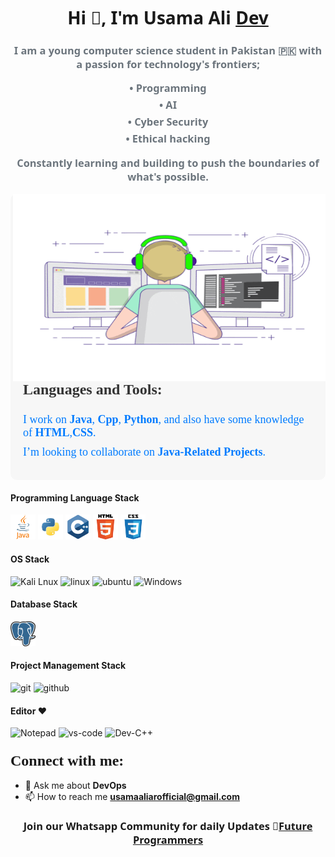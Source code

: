 <!-- Header Section -->
<h1 style="text-align: center; font-family: 'Segoe UI', Tahoma, Geneva, Verdana, sans-serif;">Hi 👋, I'm Usama Ali <a href="https://dly.to/ipPjMTS4xCv">Dev</a></h1>
<h3 style="text-align: center; font-family: 'Segoe UI', Tahoma, Geneva, Verdana, sans-serif; color: #6c757d;"> I am a young computer science student in Pakistan 🇵🇰 with a passion for technology's frontiers;<br>
<ul style="list-style-type: none; padding-left: 0;">
<li style="margin-bottom: 5px;">&bull; Programming</li>
<li style="margin-bottom: 5px;">&bull; AI</li>
<li style="margin-bottom: 5px;">&bull; Cyber Security</li>
<li style="margin-bottom: 5px;">&bull; Ethical hacking</li>
</ul>
<p style="text-align: center; font-family: 'Segoe UI', Tahoma, Geneva, Verdana, sans-serif; color: #6c757d;">Constantly learning and building to push the boundaries of what's possible.</p></h3>





<!-- GIF -->
<img align="right" height="300" width="500" src="https://raw.githubusercontent.com/mikonoid/mikonoid/main/images/gifs/coder3.gif" />

<!-- Languages and Tools Section -->
<div style="background-color: #f7f7f7; padding: 20px; border-radius: 10px;">
  <h3 style="font-size: 24px; font-family: Verdana; color: #333333;"<b>Languages and Tools:</b></h3>
  <ul style="list-style-type: none; padding-left: 0; margin-top: 10px;">
    <li style="font-family: Verdana; font-size: 18px; color: #007bff; margin-bottom: 10px;">I work on <strong>Java</strong>, <strong>Cpp</strong>, <strong>Python</strong>, and also have some knowledge of <strong>HTML</strong>,<strong>CSS</strong>.</li>
    <li style="font-family: Verdana; font-size: 18px; color: #007bff; margin-bottom: 10px;">I’m looking to collaborate on <strong>Java-Related Projects</strong>.</li>
  </ul>
</div>


#### Programming Language Stack
<p align="left"> 
  <img src="https://raw.githubusercontent.com/github/explore/80688e429a7d4ef2fca1e82350fe8e3517d3494d/topics/java/java.png" alt="Java" title="Java" width="40" height="40"/>
  <img src="https://raw.githubusercontent.com/github/explore/80688e429a7d4ef2fca1e82350fe8e3517d3494d/topics/python/python.png" alt="python" title="python" width="40" height="40"/> 
     <img src="https://raw.githubusercontent.com/github/explore/80688e429a7d4ef2fca1e82350fe8e3517d3494d/topics/cpp/cpp.png" alt="C++" title="C++" width="40" height="40"/>
    <img src="https://raw.githubusercontent.com/github/explore/80688e429a7d4ef2fca1e82350fe8e3517d3494d/topics/html/html.png" alt="HTML" title="HTML" width="40" height="40"/>
  <img src="https://raw.githubusercontent.com/github/explore/80688e429a7d4ef2fca1e82350fe8e3517d3494d/topics/css/css.png" alt="CSS" title="CSS" width="40" height="40"/>


#### OS Stack
<p align="left"> <img src="https://upload.vectorlogo.zone/logos/kali/images/324c35f9-62e7-40d5-8d50-3d64fa06ad0e.svg" alt="Kali Lnux" title="Kali" width="80" height="80"/> <img src="https://brandlogos.net/wp-content/uploads/2020/03/Linux-logo.png" alt="linux" title="linux" width="40" height="40"/>  <img src="https://www.vectorlogo.zone/logos/ubuntu/ubuntu-icon.svg" alt="ubuntu" title="ubuntu" width="40" height="40"/> <img src="https://www.svgrepo.com/show/382713/windows-applications.svg" alt="Windows" title="Windows" width="40" height="40"/> </p>

#### Database Stack
<p align="left"> <img src="https://raw.githubusercontent.com/github/explore/80688e429a7d4ef2fca1e82350fe8e3517d3494d/topics/postgresql/postgresql.png" alt="postgresql" title="postgresql" width="40" height="40"/>  </p>

#### Project Management Stack
<p align="left"><img src="https://www.vectorlogo.zone/logos/git-scm/git-scm-icon.svg" alt="git" title="git" width="40" height="40"/>  <img src="https://www.vectorlogo.zone/logos/github/github-icon.svg" alt="github" title="github" width="40" height="40"/></p>

#### Editor  ♥
<p align="left"> 

  <img src="https://www.svgrepo.com/show/235135/notepad.svg" alt="Notepad" title="Notepad" width="40" height="40"/>
  <img src="https://www.vectorlogo.zone/logos/visualstudio_code/visualstudio_code-icon.svg" alt="vs-code" title="vs-code" width="40" height="40"/>
  <img src="https://styles.redditmedia.com/t5_32raz/styles/communityIcon_yria07xbhfn61.png" alt="Dev-C++" title="Dev-C++" width="40" height="40"/> </p>

<!-- Contact Section -->
<h3 align="left"><font size="+2" face="Verdana">Connect with me:</font></h3>
<p align="left">
</p>

- 💬 Ask me about **DevOps**
- 📫 How to reach me **[usamaaliarofficial@gmail.com
](mailto:usamaaliarofficial@gmail.com)**

<h3 style="text-align: center; font-family: 'Segoe UI', Tahoma, Geneva, Verdana, sans-serif;">Join our Whatsapp Community for daily Updates 👋<a href=" https://whatsapp.com/channel/0029VaLTO6AKrWR0j7YwdT2R ">Future Programmers</a></h3>
